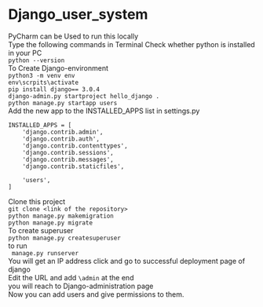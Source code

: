 # Django_user_system
PyCharm can be Used to run this locally <br>
Type the following commands in Terminal
Check whether python is installed in your PC <br>
```python --version```<br>
To Create Django-environment<br>
```python3 -m venv env```<br>
```env\scrpits\activate```<br>
```pip install django== 3.0.4```<br>
```django-admin.py startproject hello_django .```<br>
```python manage.py startapp users ```<br>
Add the new app to the INSTALLED_APPS list in settings.py<br>
```  
INSTALLED_APPS = [
    'django.contrib.admin',
    'django.contrib.auth',
    'django.contrib.contenttypes',
    'django.contrib.sessions',
    'django.contrib.messages',
    'django.contrib.staticfiles',

    'users',
]
```
Clone this project <br>
```git clone <link of the repository>```<br>
```python manage.py makemigration```<br>
```python manage.py migrate```<br>
To create superuser <br>
```python manage.py createsuperuser```<br>
to run <br>
``` manage.py runserver```<br>
You will get an IP address click and go to successful deployment page of django <br>
Edit the URL and add ```\admin``` at the end <br>
you will reach to Django-administration page <br>
Now you can add users and give permissions to them.



